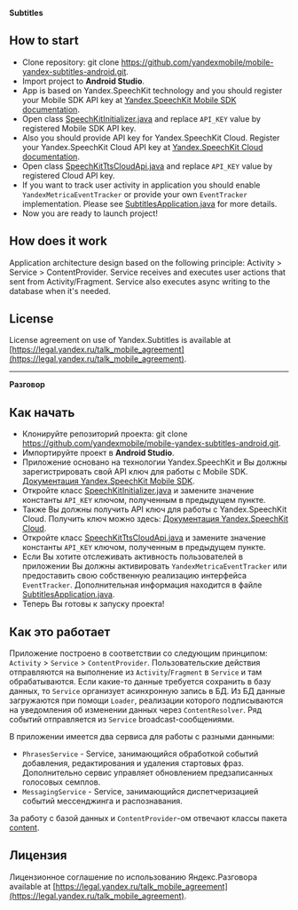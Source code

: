 **Subtitles**

How to start
------------
*  Clone repository: git clone https://github.com/yandexmobile/mobile-yandex-subtitles-android.git.
*  Import project to **Android Studio**.
*  App is based on Yandex.SpeechKit technology and you should register your Mobile SDK API key at [Yandex.SpeechKit Mobile SDK documentation](https://tech.yandex.com/speechkit/mobilesdk/).
*  Open class [SpeechKitInitializer.java](https://github.com/yandexmobile/mobile-yandex-subtitles-android/blob/master/app/src/main/java/ru/yandex/subtitles/service/speechkit/initializer/SpeechKitInitializer.java) and replace `API_KEY` value by registered Mobile SDK API key.
*  Also you should provide API key for Yandex.SpeechKit Cloud. Register your Yandex.SpeechKit Cloud API key at [Yandex.SpeechKit Cloud documentation](https://tech.yandex.ru/speechkit/cloud/).
*  Open class [SpeechKitTtsCloudApi.java](https://github.com/yandexmobile/mobile-yandex-subtitles-android/blob/master/app/src/main/java/ru/yandex/subtitles/service/cache/SpeechKitTtsCloudApi.java) and replace `API_KEY` value by registered Cloud API key.
*  If you want to track user activity in application you should enable `YandexMetricaEventTracker` or provide your own `EventTracker` implementation. Please see [SubtitlesApplication.java](https://github.com/yandexmobile/mobile-yandex-subtitles-android/blob/master/app/src/main/java/ru/yandex/subtitles/SubtitlesApplication.java) for more details.
*  Now you are ready to launch project!

How does it work
------------
Application architecture design based on the following principle: Activity > Service > ContentProvider. Service receives and executes user actions that sent from Activity/Fragment. Service also executes async writing to the database when it's needed.

License
---------

License agreement on use of Yandex.Subtitles is available at [https://legal.yandex.ru/talk_mobile_agreement](https://legal.yandex.ru/talk_mobile_agreement).

-------------

**Разговор**

Как начать
------------
*  Клонируйте репозиторий проекта: git clone https://github.com/yandexmobile/mobile-yandex-subtitles-android.git.
*  Импортируйте проект в **Android Studio**.
*  Приложение основано на технологии Yandex.SpeechKit и Вы должны зарегистрировать свой API ключ для работы с Mobile SDK. [Документация Yandex.SpeechKit Mobile SDK](https://tech.yandex.ru/speechkit/mobilesdk/).
*  Откройте класс [SpeechKitInitializer.java](https://github.com/yandexmobile/mobile-yandex-subtitles-android/blob/master/app/src/main/java/ru/yandex/subtitles/service/speechkit/initializer/SpeechKitInitializer.java) и замените значение константы `API_KEY` ключом, полученным в предыдущем пункте.
*  Также Вы должны получить API ключ для работы с Yandex.SpeechKit Cloud. Получить ключ можно здесь: [Документация Yandex.SpeechKit Cloud](https://tech.yandex.ru/speechkit/cloud/).
*  Откройте класс [SpeechKitTtsCloudApi.java](https://github.com/yandexmobile/mobile-yandex-subtitles-android/blob/master/app/src/main/java/ru/yandex/subtitles/service/cache/SpeechKitTtsCloudApi.java) и замените значение константы `API_KEY` ключом, полученным в предыдущем пункте.
*  Если Вы хотите отслеживать активность пользователей в приложении Вы должны активировать `YandexMetricaEventTracker` или предоставить свою собственную реализацию интерфейса `EventTracker`. Дополнительная информация находится в файле [SubtitlesApplication.java](https://github.com/yandexmobile/mobile-yandex-subtitles-android/blob/master/app/src/main/java/ru/yandex/subtitles/SubtitlesApplication.java).
*  Теперь Вы готовы к запуску проекта!

Как это работает
------------
Приложение построено в соответствии со следующим принципом: `Activity` > `Service` > `ContentProvider`. Пользовательские действия отправляются на выполнение из `Activity`/`Fragment` в `Service` и там обрабатываются. Если какие-то данные требуется сохранить в базу данных, то `Service` организует асинхронную запись в БД. Из БД данные загружаются при помощи `Loader`, реализации которого подписываются на уведомления об изменении данных через `ContentResolver`. Ряд событий отправляется из `Service` broadcast-сообщениями.

В приложении имеется два сервиса для работы с разными данными:
* `PhrasesService` - Service, занимающийся обработкой событий добавления, редактирования и удаления стартовых фраз. Дополнительно сервис управляет обновлением предзаписанных голосовых семплов.
* `MessagingService` - Service, занимающийся диспетчеризацией событий мессенджинга и распознавания.

За работу с базой данных и `ContentProvider`-ом отвечают классы пакета [content](https://github.com/yandexmobile/mobile-yandex-subtitles-android/blob/master/app/src/main/java/ru/yandex/subtitles/content/).

Лицензия
---------

Лицензионное соглашение по использованию Яндекс.Разговора available at [https://legal.yandex.ru/talk_mobile_agreement](https://legal.yandex.ru/talk_mobile_agreement).
